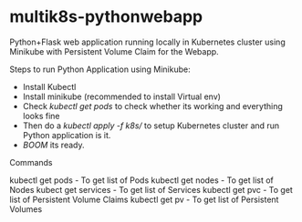 # multik8s-pythonwebapp
Python+Flask web application running locally in Kubernetes cluster using Minikube with Persistent Volume Claim for the Webapp.

Steps to run Python Application using Minikube:

- Install Kubectl
- Install  minikube (recommended to install Virtual env)
- Check *kubectl get pods* to check whether its working and everything looks fine
- Then do a *kubectl apply -f k8s/* to setup Kubernetes cluster and run Python application is it.
- *BOOM* its ready.


Commands

kubectl get pods  - To get list of Pods
kubectl get nodes - To get list of Nodes
kubect get services - To get list of Services
kubectl get pvc - To get list of Persistent Volume Claims
kubectl get pv - To get list of Persistent Volumes
